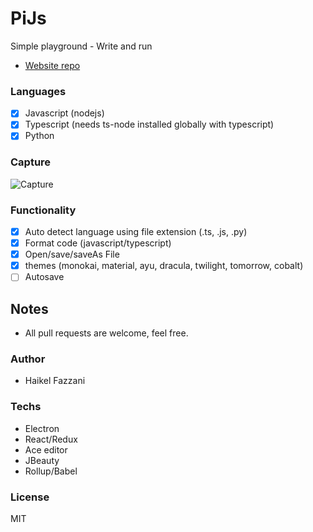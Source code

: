 # PiJs  
Simple playground - Write and run

- [Website repo](https://github.com/haikelfazzani/picode-website)

### Languages
- [x] Javascript (nodejs)
- [x] Typescript (needs ts-node installed globally with typescript)
- [x] Python

### Capture
![Capture](https://i.ibb.co/zQq6jBt/Nouvelle-image-bitmap.png)

### Functionality
- [x] Auto detect language using file extension (.ts, .js, .py)
- [x] Format code (javascript/typescript)
- [x] Open/save/saveAs File
- [x] themes (monokai, material, ayu, dracula, twilight, tomorrow, cobalt)
- [ ] Autosave

## Notes
- All pull requests are welcome, feel free.

### Author
- Haikel Fazzani

### Techs
- Electron
- React/Redux
- Ace editor
- JBeauty
- Rollup/Babel

### License
MIT